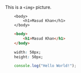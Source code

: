 This is a `<img>` picture.

```
    <body>
        <h1>Masud Khan</h1>
    </body>
```
```html
    <body>
        <h1>Masud Khan</h1>
    </body>
```

```css
    width: 50px;
    height: 50px;
```

```javascript
    console.log("Hello World!");
```